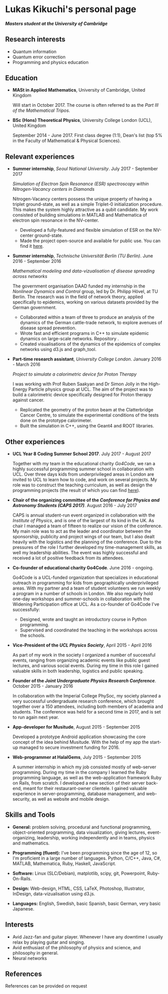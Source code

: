 # Lukas Kikuchi's personal page

##### Masters student at the University of Cambridge

## Research interests

- Quantum information
- Quantum error correction
- Programming and physics education

## Education

- **MASt in Applied Mathematics**, University of Cambridge, United Kingdom

  Will start in October 2017. The course is often referred to as the *Part III of the Mathematical Tripos*.

- **BSc (Hons) Theoretical Physics**, University College London (UCL), United Kingdom

  September 2014 - June 2017. First class degree (1:1), Dean's list (top 5% in the Faculty of Mathematical & Physical Sciences).

## Relevant experiences

- **Summer internship**, *Seoul National University*. July 2017 - September 2017

  *Simulation of Electron Spin Resonance (ESR) spectroscopy within Nitrogen-Vacancy centers in Diamonds*

  Nitrogen-Vacancy centers possess the unique property of having a triplet ground-state, as well as a simple Triplet-0 initialization procedure. This makes the system highly attractive as a qubit candidate. My work consisted of building simulations in MATLAB and Mathematica of electron spin resonance in the NV-center.

  - Developed a fully-featured and flexible simulation of ESR on the NV-center ground-state.
  - Made the project open-source and available for public use. You can find it <a target="_blank" href="https://github.com/lukastk/nv-centre-spectrum-simulator">here</a>.


<!--
- **Part-time research assistant**, *University College London*. January 2017 - March 2017

  Developer for the ab initio electron scattering simulation software Quantemol-N

  Currently I work part time as a developer for the UCL-based Quantemol Ltd. My role is to extend the Quantemol-N software, used for ab initio electron-molecule scattering calculations.
  - My role is to enhance the speed and the accuracy of the software by creating interfaces with other quantum chemistry packages like MolPro and Gaussian.
  - Writing object-oriented code in Java.
-->

- **Summer internship**, *Technische Universität Berlin (TU Berlin)*. June 2016 - September 2016

  *Mathematical modeling and data-vizualisation of disease spreading across networks*

  The government organisation DAAD funded my internship in the *Nonlinear Dynamics and Control* group, led by Dr. Philipp Hövel, at TU Berlin. The research was in the field of network theory, applied specifically to epidemics, working on various datasets provided by the German government.

  - Collaborated within a team of three to produce an analysis of the dynamics of the German cattle-trade network, to explore avenues of disease spread prevention.
  - Wrote fast and efficient programs in C++ to simulate epidemic dynamics on large-scale networks. Repository <a target="_blank" href="https://github.com/lukastk/epidemic_simulator"></a>.
  - Created visualisations of the dynamics of the epidemics of complex networks using d3.js and graph_tool.


- **Part-time research assistant**, *University College London*. January 2016 - March 2016

  *Project to simulate a calorimetric device for Proton Therapy*

  I was working with Prof Ruben Saakyan and Dr Simon Jolly in the High-Energy Particle physics group at UCL. The aim of the project was to build a calorimetric device specifically designed for Proton therapy against cancer.
  - Replicated the geometry of the proton beam at the Clatterbridge Cancer Centre, to simulate the experimental conditions of the tests done on the prototype calorimeter.
  - Built the simulation in C++, using the Geant4 and ROOT libraries.

## Other experiences

- **UCL Year 8 Coding Summer School 2017**. July 2017 - August 2017

  Together with my team in the educational charity *Go4Code*, we ran a highly successful programming summer school in collaboration with UCL. Over three days kids from underprivileged areas in London are invited to UCL to learn how to code, and work on several projects. My role was to construct the teaching curriculum, as well as design the programming projects (the result of which you can find <a href="https://codingsummerschool.github.io/codingsummerschool/">here</a>).

- **Chair of the organizing committee of the *Conference for Physics and Astronomy Students (CAPS 2017)***. August 2016 - July 2017

  CAPS is annual student-run event organized in collaboration with the *Institute of Physics*, and is one of the largest of its kind in the UK. As chair I managed a team of fifteen to realize our vision of the conference. My main role was to act as the leader and coordinator between the sponsorship, publicity and project wings of our team, but I also dealt heavily with the logistics and the planning of the conference. Due to the pressures of the role I further developed my time-management skills, as well my leadership abilities. The event was highly successful and received a lot of positive feedback from its attendees.

- **Co-founder of educational charity Go4Code**. June 2016 - ongoing.

  Go4Code is a UCL-funded organization that specializes in educational outreach in programming for kids from geographically underprivileged areas. With my partner and a team of student volunteers we run weekly a program in a number of schools in London. We also regularly hold one-day workshops and summer-schools in collaboration with the Widening Participation office at UCL. As a co-founder of Go4Code I've successfully:
  - Designed, wrote and taught an introductory course in Python programming.
  - Supervised and coordinated the teaching in the workshops across the schools.


- **Vice-President of the *UCL Physics Society***, April 2015 - April 2016

  As part of my work in the society I organized a number of successful events, ranging from organizing academic events like public guest lectures, and various social events. During my time in this role I gained valuable skills in both leadership, logistics and public speaking.

- **Founder of the *Joint Undergraduate Physics Research Conference***. October 2015 - January 2016

  In collaboration with the Imperial College PhySoc, my society planned a very successful undergraduate research conference, which brought together over a 150 attendees, including both members of academia and students. The conference was held for a second time in 2017, and is set to run again next year.

- **App-developer for Musitude**, August 2015 - September 2015

  Developed a prototype Android application showcasing the core concept of the idea behind Musitude. With the help of my app the start-up managed to secure investment funding for 2016.

- **Web-programmer at HalalGems**, July 2015 - September 2015

  A summer internship in which my job consisted mostly of web-server programming. During my time in the company I learned the Ruby programming language, as well as the web-application framework Ruby on Rails, from scratch. I developed a new section of their server back-end, meant for their restaurant-owner clientele. I gained valuable experience in server-programming, database management, and web-security, as well as website and mobile design.

## Skills and Tools

- **General:** problem solving, procedural and functional programming, object-oriented programming, data visualization, giving lectures, event-organizing, leadership, working independently and in teams, physics and mathematics.

- **Programming (fluent):** I've been programming since the age of 12, so I'm proficient in a large number of languages. Python, C/C++, Java, C#, MATLAB, Mathematica, Ruby, Haskell, JavaScript.

- **Software:** Linux (SLC/Debian), matplotlib, scipy, git, Powerpoint, Ruby-On-Rails.

- **Design:** Web-design, HTML, CSS, LaTeX, Photoshop, Illustrator, InDesign, data-vizualisation using d3.js.

- **Languages:** English, Swedish, basic Spanish, basic German, very basic Japanese.

## Interests

- Avid Jazz-fan and guitar player. Whenever I have any downtime I usually relax by playing guitar and singing.
- Avid enthusiast of the philosophy of physics and science, and philosophy in general.
- Neural networks

## References

References can be provided on request
